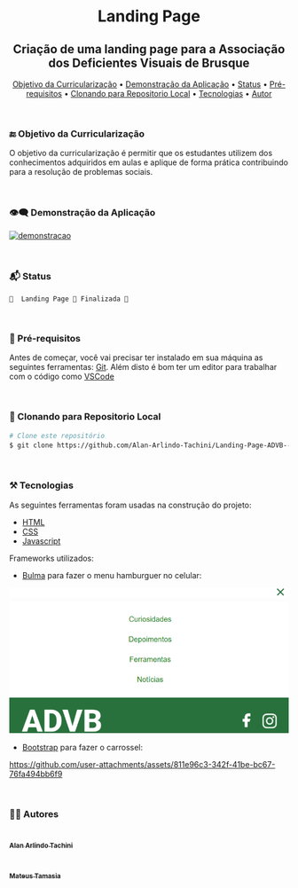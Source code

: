  <h1 align="center">Landing Page</h1>

<h2 align="center">Criação de uma landing page para a Associação dos Deficientes Visuais de Brusque</h2>


<p align="center">
 <a href="#objetivo">Objetivo da Curricularização</a> •
 <a href="#demonstracao">Demonstração da Aplicação</a> •
 <a href="#status">Status</a> • 
 <a href="#requisitos">Pré-requisitos</a> • 
 <a href="#clonando">Clonando para Repositorio Local</a> • 
 <a href="#tecnologias">Tecnologias</a> • 
 <a href="#autor">Autor</a>
</p>

<br/>
<div id="objetivo"></div>

### 🔚 Objetivo da Curricularização

O objetivo da curricularização é permitir que os estudantes utilizem dos conhecimentos adquiridos em aulas e aplique de forma prática contribuindo para a resolução de problemas sociais. 

<br/>
<div id="demonstracao"></div>

### 👁️‍🗨️ Demonstração da Aplicação

<a href="https://landing-page-advb-1uca2trhp-alan-arlindo-tachinis-projects.vercel.app/">![demonstracao](https://github.com/user-attachments/assets/ae4762dd-4550-40cb-be28-3f73667a8155)</a>

<br/>
<div id="status"></div>

### 📬 Status

	🚧  Landing Page 🚀 Finalizada 🚧

<br/>
<div id="requisitos"></div>

### 🚩 Pré-requisitos

Antes de começar, você vai precisar ter instalado em sua máquina as seguintes ferramentas:
[Git](https://git-scm.com). 
Além disto é bom ter um editor para trabalhar com o código como [VSCode](https://code.visualstudio.com/)

<br/>
<div id="clonando"></div>

### 🎲 Clonando para Repositorio Local

```bash
# Clone este repositório
$ git clone https://github.com/Alan-Arlindo-Tachini/Landing-Page-ADVB---Curricularizacao-da-Extensao.git
```

<br/>
<div id="tecnologias"></div>

### ⚒️ Tecnologias

As seguintes ferramentas foram usadas na construção do projeto:

- [HTML](https://html.spec.whatwg.org/)
- [CSS](https://www.w3.org/Style/CSS/Overview.en.html)
- [Javascript](https://www.javascript.com/)

Frameworks utilizados:

- [Bulma](https://bulma.io/) para fazer o menu hamburguer no celular:

![MenuHamburguer](/assets/images/menu%20hamburguer.png
)
- [Bootstrap](https://getbootstrap.com/) para fazer o carrossel:

https://github.com/user-attachments/assets/811e96c3-342f-41be-bc67-76fa494bb6f9

<br/>
<div id="autor"></div>

### 🙋‍♂️ Autores
<a href="https://github.com/Alan-Arlindo-Tachini">
 <img src="https://avatars.githubusercontent.com/u/160692029?v=4" width="100px;" alt=""/>
	 <br />
 <sub><b>Alan Arlindo Tachini</b></sub></a> <a href="https://github.com/Alan-Arlindo-Tachini" title="Alan-Unifebe"></a>

  <br />
  <br />
<a href="https://github.com/MateusTama">
 <img src="https://avatars.githubusercontent.com/u/134970504?v=4" width="100px;" alt=""/>
  <br />
 <sub><b>Mateus Tamasia</b></sub></a> <a href="https://github.com/MateusTama" title="Mateus-Unifebe"></a>
